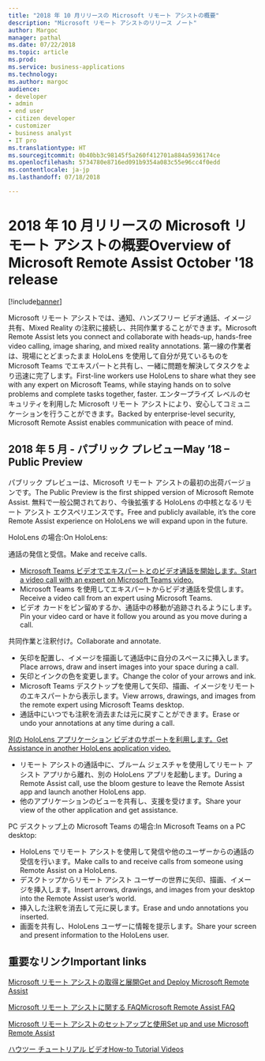 ```yaml
---
title: "2018 年 10 月リリースの Microsoft リモート アシストの概要"
description: "Microsoft リモート アシストのリリース ノート"
author: Margoc
manager: pathal
ms.date: 07/22/2018
ms.topic: article
ms.prod: 
ms.service: business-applications
ms.technology: 
ms.author: margoc
audience:
- developer
- admin
- end user
- citizen developer
- customizer
- business analyst
- IT pro
ms.translationtype: HT
ms.sourcegitcommit: 0b40bb3c98145f5a260f412701a884a5936174ce
ms.openlocfilehash: 5734780e8716ed091b9354a083c55e96cc4f0edd
ms.contentlocale: ja-jp
ms.lasthandoff: 07/18/2018

---
```


# <a name="overview-of-microsoft-remote-assist-october-18-release"></a><span data-ttu-id="36159-103">2018 年 10 月リリースの Microsoft リモート アシストの概要</span><span class="sxs-lookup"><span data-stu-id="36159-103">Overview of Microsoft Remote Assist October '18 release</span></span>

[!include[banner](../../includes/banner.md)]

<span data-ttu-id="36159-104">Microsoft リモート アシストでは、通知、ハンズフリー ビデオ通話、イメージ共有、Mixed Reality の注釈に接続し、共同作業することができます。</span><span class="sxs-lookup"><span data-stu-id="36159-104">Microsoft Remote Assist lets you connect and collaborate with heads-up, hands-free video calling, image sharing, and mixed reality annotations.</span></span> <span data-ttu-id="36159-105">第一線の作業者は、現場にとどまったまま HoloLens を使用して自分が見ているものを Microsoft Teams でエキスパートと共有し、一緒に問題を解決してタスクをより迅速に完了します。</span><span class="sxs-lookup"><span data-stu-id="36159-105">First-line workers use HoloLens to share what they see with any expert on Microsoft Teams, while staying hands on to solve problems and complete tasks together, faster.</span></span> <span data-ttu-id="36159-106">エンタープライズ レベルのセキュリティを利用した Microsoft リモート アシストにより、安心してコミュニケーションを行うことができます。</span><span class="sxs-lookup"><span data-stu-id="36159-106">Backed by enterprise-level security, Microsoft Remote Assist enables communication with peace of mind.</span></span>

## <a name="may-18--public-preview"></a><span data-ttu-id="36159-107">2018 年 5 月 - パブリック プレビュー</span><span class="sxs-lookup"><span data-stu-id="36159-107">May ’18 – Public Preview</span></span>

<span data-ttu-id="36159-108">パブリック プレビューは、Microsoft リモート アシストの最初の出荷バージョンです。</span><span class="sxs-lookup"><span data-stu-id="36159-108">The Public Preview is the first shipped version of Microsoft Remote Assist.</span></span>  <span data-ttu-id="36159-109">無料で一般公開されており、今後拡張する HoloLens の中核となるリモート アシスト エクスペリエンスです。</span><span class="sxs-lookup"><span data-stu-id="36159-109">Free and publicly available, it’s the core Remote Assist experience on HoloLens we will expand upon in the future.</span></span>

<span data-ttu-id="36159-110">HoloLens の場合:</span><span class="sxs-lookup"><span data-stu-id="36159-110">On HoloLens:</span></span>

<span data-ttu-id="36159-111">通話の発信と受信。</span><span class="sxs-lookup"><span data-stu-id="36159-111">Make and receive calls.</span></span>
-   [<span data-ttu-id="36159-112">Microsoft Teams ビデオでエキスパートとのビデオ通話を開始します。</span><span class="sxs-lookup"><span data-stu-id="36159-112">Start a video call with an expert on Microsoft Teams video.</span></span>](https://www.microsoft.com/videoplayer/embed/RE26Far)
-   <span data-ttu-id="36159-113">Microsoft Teams を使用してエキスパートからビデオ通話を受信します。</span><span class="sxs-lookup"><span data-stu-id="36159-113">Receive a video call from an expert using Microsoft Teams.</span></span>
-   <span data-ttu-id="36159-114">ビデオ カードをピン留めするか、通話中の移動が追跡されるようにします。</span><span class="sxs-lookup"><span data-stu-id="36159-114">Pin your video card or have it follow you around as you move during a call.</span></span>

<span data-ttu-id="36159-115">共同作業と注釈付け。</span><span class="sxs-lookup"><span data-stu-id="36159-115">Collaborate and annotate.</span></span>
-   <span data-ttu-id="36159-116">矢印を配置し、イメージを描画して通話中に自分のスペースに挿入します。</span><span class="sxs-lookup"><span data-stu-id="36159-116">Place arrows, draw and insert images into your space during a call.</span></span>
-   <span data-ttu-id="36159-117">矢印とインクの色を変更します。</span><span class="sxs-lookup"><span data-stu-id="36159-117">Change the color of your arrows and ink.</span></span>
-   <span data-ttu-id="36159-118">Microsoft Teams デスクトップを使用して矢印、描画、イメージをリモートのエキスパートから表示します。</span><span class="sxs-lookup"><span data-stu-id="36159-118">View arrows, drawings, and images from the remote expert using Microsoft Teams desktop.</span></span>
-   <span data-ttu-id="36159-119">通話中にいつでも注釈を消去または元に戻すことができます。</span><span class="sxs-lookup"><span data-stu-id="36159-119">Erase or undo your annotations at any time during a call.</span></span>

[<span data-ttu-id="36159-120">別の HoloLens アプリケーション ビデオのサポートを利用します。</span><span class="sxs-lookup"><span data-stu-id="36159-120">Get Assistance in another HoloLens application video.</span></span>](https://www.microsoft.com/videoplayer/embed/RE26Czd)
-   <span data-ttu-id="36159-121">リモート アシストの通話中に、ブルーム ジェスチャを使用してリモート アシスト アプリから離れ、別の HoloLens アプリを起動します。</span><span class="sxs-lookup"><span data-stu-id="36159-121">During a Remote Assist call, use the bloom gesture to leave the Remote Assist app and launch another HoloLens app.</span></span>
-   <span data-ttu-id="36159-122">他のアプリケーションのビューを共有し、支援を受けます。</span><span class="sxs-lookup"><span data-stu-id="36159-122">Share your view of the other application and get assistance.</span></span> 

<span data-ttu-id="36159-123">PC デスクトップ上の Microsoft Teams の場合:</span><span class="sxs-lookup"><span data-stu-id="36159-123">In Microsoft Teams on a PC desktop:</span></span>
-   <span data-ttu-id="36159-124">HoloLens でリモート アシストを使用して発信や他のユーザーからの通話の受信を行います。</span><span class="sxs-lookup"><span data-stu-id="36159-124">Make calls to and receive calls from someone using Remote Assist on a HoloLens.</span></span>
-   <span data-ttu-id="36159-125">デスクトップからリモート アシスト ユーザーの世界に矢印、描画、イメージを挿入します。</span><span class="sxs-lookup"><span data-stu-id="36159-125">Insert arrows, drawings, and images from your desktop into the Remote Assist user’s world.</span></span>
-   <span data-ttu-id="36159-126">挿入した注釈を消去して元に戻します。</span><span class="sxs-lookup"><span data-stu-id="36159-126">Erase and undo annotations you inserted.</span></span>
-   <span data-ttu-id="36159-127">画面を共有し、HoloLens ユーザーに情報を提示します。</span><span class="sxs-lookup"><span data-stu-id="36159-127">Share your screen and present information to the HoloLens user.</span></span>

## <a name="important-links"></a><span data-ttu-id="36159-128">重要なリンク</span><span class="sxs-lookup"><span data-stu-id="36159-128">Important links</span></span>

[<span data-ttu-id="36159-129">Microsoft リモート アシストの取得と展開</span><span class="sxs-lookup"><span data-stu-id="36159-129">Get and Deploy Microsoft Remote Assist</span></span>](../hololens/hololens-microsoft-remote-assist-app)

[<span data-ttu-id="36159-130">Microsoft リモート アシストに関する FAQ</span><span class="sxs-lookup"><span data-stu-id="36159-130">Microsoft Remote Assist FAQ</span></span>](https://support.microsoft.com/help/4294428/windows-10-microsoft-remote-assist-faq)

[<span data-ttu-id="36159-131">Microsoft リモート アシストのセットアップと使用</span><span class="sxs-lookup"><span data-stu-id="36159-131">Set up and use Microsoft Remote Assist</span></span>](https://support.microsoft.com/help/4294812/windows-10-set-up-and-use-microsoft-remote-assist)

[<span data-ttu-id="36159-132">ハウツー チュートリアル ビデオ</span><span class="sxs-lookup"><span data-stu-id="36159-132">How-to Tutorial Videos</span></span>](https://support.microsoft.com/help/4295657/how-to-videos-for-microsoft-remote-assist)

